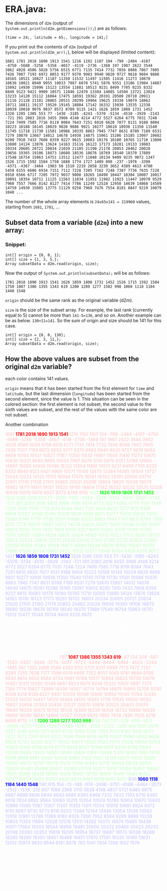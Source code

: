 # ERA.java:

The dimensions of `d2m` (output of `System.out.println(d2m.getDimensions());`) are as follows:
```
[time = 24;, latitude = 65;, longitude = 141;]
```
If you print out the contents of `d2m` (output of `System.out.println(d2m_arr);`), below will be displayed (limited content):

```
1681 1781 2018 1890 1913 1541 1216 1192 1107 104 -799 -2484 -4107 -4750 -5688 -5258 -5358 -4657 -4119 -2736 -1368 197 1987 2622 3544 3862 4028 4586 5028 5756 6515 6771 7135 7414 7732 7856 8088 7867 7805 7426 7007 7193 6972 8053 9177 9370 9983 9940 9820 9727 9618 9684 9808 10165 10521 10827 11187 11350 11532 11497 11505 11416 11273 10870 10630 10021 8940 9955 10033 7987 6078 5741 5876 9351 13186 13984 14887 15092 14930 15096 15123 13554 11881 10513 9231 8499 7705 8235 8332 8840 9123 9421 9909 10571 11048 12470 13384 14085 14504 13721 13024 13233 14120 15112 16084 17475 18591 19362 20191 20500 20710 20911 21116 21128 21101 20865 20531 20299 19904 19625 19338 19079 18862 18711 18811 19137 19520 19145 18804 17142 16332 15030 13535 12338 10939 10010 9076 9037 8572 8789 9115 1421 1626 1859 1808 1731 1452 1328 1285 1305 553 77 -1430 -3185 -4243 -5370 -5134 -4510 -3929 -2143 -721 391 2083 2816 3455 3966 4148 4214 4772 5527 6264 6775 7031 7248 7224 7499 7585 7716 8119 8084 7643 7251 6810 6620 7077 8131 9188 9804 10223 10188 10145 10029 9828 9886 9921 10277 10610 10936 11350 11540 11745 11718 11730 11501 10986 10335 8863 7945 7747 8631 8789 7189 6531 7279 10870 13667 14012 14678 14930 14875 15061 15286 15185 13097 10602 9200 7910 7433 7608 8359 9227 9615 10083 10176 10180 10765 11710 13000 13880 14124 13876 13624 14163 15116 16123 17173 18281 19133 19803 20334 20605 20721 20834 21020 21105 21190 21178 20853 20462 20028 19656 19365 19106 18873 18680 18536 18676 18769 18540 18370 17889 17548 16754 15863 14751 13512 12477 11048 10134 9409 9235 9072 1347 1526 1715 1592 1584 1750 1688 1774 1727 1409 898 -237 -1976 -3390 -4371 -4367 -3464 -1903 50 1510 2219 2858 3230 3652 4389 4613 4780 5458 6155 6686 6934 7151 7112 7228 7205 7162 7248 7387 7736 7635 7228 6910 6566 6717 7205 7972 9037 9800 10265 10498 10447 10304 10087 10017 10091 10354 10711 11125 11563 11834 11951 11982 11923 11447 10970 9529 7960 7557 7666 8142 8127 7414 7786 11249 12528 12958 14639 14868 14589 14759 14930 15085 13775 11129 9258 7968 7476 7554 8181 8847 9219 10079 1040 ...
```
The number of the whole array elements is `24x65x141 = 219960` values, starting from `1681`, `1781`, ...

## Subset data from a variable (`d2m`) into a new array:

### Snippet:
```
int[] origin = {0, 0, 1};
int[] size = {1, 3, 5,};
Array subsetData = d2m.read(origin, size);
```
Now the output of `System.out.println(subsetData);` will be as follows:

```
1781 2018 1890 1913 1541 1626 1859 1808 1731 1452 1526 1715 1592 1584 1750 1087 1386 1355 1343 619 1200 1289 1277 1502 998 1060 1118 1184 1440 1548
```
`origin` should be the same rank as the original variable (d2m).

`size` is the size of the subset array. For example, the last rank (currently equal to 5) cannot be more than `141-5=136`, and so on. Another example can be as below. `130+11=141`. So the sum of origin and size should be 141 for this case.

```
int[] origin = {0, 0, 130};
int[] size = {2, 3, 11,};
Array subsetData = d2m.read(origin, size);
```

## How the above values are subset from the original `d2m` variable?
each color contains 141 values.

`origin` means that it has been started from the first element for `time` and `latitude`, but the last dimension (`longitude`) has been started from the second element, since the value is 1. This situation can be seen in the colored section: the first element is not subset, the second value to the sixth values are subset, and the rest of the values with the same color are not subset.

Another combination 

<span style="color:rgb(255,190,190)"> 1681 <span> **<span style="color:rgb(255,0,0)"> 1781 2018 1890 1913 1541 <span>** <span style="color:rgb(255,190,190)"> 1216 1192 1107 104 -799 -2484 -4107 -4750 -5688 -5258 -5358 -4657 -4119 -2736 -1368 197 1987 2622 3544 3862 4028 4586 5028 5756 6515 6771 7135 7414 7732 7856 8088 7867 7805 7426 7007 7193 6972 8053 9177 9370 9983 9940 9820 9727 9618 9684 9808 10165 10521 10827 11187 11350 11532 11497 11505 11416 11273 10870 10630 10021 8940 9955 10033 7987 6078 5741 5876 9351 13186 13984 14887 15092 14930 15096 15123 13554 11881 10513 9231 8499 7705 8235 8332 8840 9123 9421 9909 10571 11048 12470 13384 14085 14504 13721 13024 13233 14120 15112 16084 17475 18591 19362 20191 20500 20710 20911 21116 21128 21101 20865 20531 20299 19904 19625 19338 19079 18862 18711 18811 19137 19520 19145 18804 17142 16332 15030 13535 12338 10939 10010 9076 9037 8572 8789 9115 <span> <span style="color:rgb(190,255,190)"> 1421 <span> **<span style="color:rgb(0,255,0)"> 1626 1859 1808 1731 1452 <span>** <span style="color:rgb(190,255,190)"> 1328 1285 1305 553 77 -1430 -3185 -4243 -5370 -5134 -4510 -3929 -2143 -721 391 2083 2816 3455 3966 4148 4214 4772 5527 6264 6775 7031 7248 7224 7499 7585 7716 8119 8084 7643 7251 6810 6620 7077 8131 9188 9804 10223 10188 10145 10029 9828 9886 9921 10277 10610 10936 11350 11540 11745 11718 11730 11501 10986 10335 8863 7945 7747 8631 8789 7189 6531 7279 10870 13667 14012 14678 14930 14875 15061 15286 15185 13097 10602 9200 7910 7433 7608 8359 9227 9615 10083 10176 10180 10765 11710 13000 13880 14124 13876 13624 14163 15116 16123 17173 18281 19133 19803 20334 20605 20721 20834 21020 21105 21190 21178 20853 20462 20028 19656 19365 19106 18873 18680 18536 18676 18769 18540 18370 17889 17548 16754 15863 14751 13512 12477 11048 10134 9409 9235 9072  <span> <span> <span style="color:rgb(190,190,255)"> 1421 <span> **<span style="color:rgb(0,0,255)"> 1626 1859 1808 1731 1452 <span>** <span style="color:rgb(190,190,255)"> 1328 1285 1305 553 77 -1430 -3185 -4243 -5370 -5134 -4510 -3929 -2143 -721 391 2083 2816 3455 3966 4148 4214 4772 5527 6264 6775 7031 7248 7224 7499 7585 7716 8119 8084 7643 7251 6810 6620 7077 8131 9188 9804 10223 10188 10145 10029 9828 9886 9921 10277 10610 10936 11350 11540 11745 11718 11730 11501 10986 10335 8863 7945 7747 8631 8789 7189 6531 7279 10870 13667 14012 14678 14930 14875 15061 15286 15185 13097 10602 9200 7910 7433 7608 8359 9227 9615 10083 10176 10180 10765 11710 13000 13880 14124 13876 13624 14163 15116 16123 17173 18281 19133 19803 20334 20605 20721 20834 21020 21105 21190 21178 20853 20462 20028 19656 19365 19106 18873 18680 18536 18676 18769 18540 18370 17889 17548 16754 15863 14751 13512 12477 11048 10134 9409 9235 9072 <span> <span style="color:white"> 1347 1526 1715 1592 1584 1750 1688 1774 1727 1409 898 -237 -1976 -3390 -4371 -4367 -3464 -1903 50 1510 2219 2858 3230 3652 4389 4613 4780 5458 6155 6686 6934 7151 7112 7228 7205 7162 7248 7387 7736 7635 7228 6910 6566 6717 7205 7972 9037 9800 10265 10498 10447 10304 10087 10017 10091 10354 10711 11125 11563 11834 11951 11982 11923 11447 10970 9529 7960 7557 7666 8142 8127 7414 7786 11249 12528 12958 14639 14868 14589 14759 14930 15085 13775 11129 9258 7968 7476 7554 8181 8847 9219 10079 10401 10680 11389 12055 .......... <span> <span style="color:rgb(255,190,190)"> 797 <span> **<span style="color:rgb(255,0,0)"> 1087 1386 1355 1343 619 <span>** <span style="color:rgb(255,190,190)"> -67 134 208 -687 -1543 -2407 -3046 -3774 -5057 -5723 -6444 -6444 -5944 -4503 -3244 -1485 367 1355 2498 3586 4392 5112 5725 6317 6999 7173 7472 7251 6290 7255 7638 7177 7096 6519 6495 7352 8057 9145 9761 9684 9788 9630 9614 9602 9564 9734 9881 10168 10517 10664 10823 10730 10676 10451 10311 10280 10149 9881 9823 9575 9246 10222 10517 8897 7375 7189 7774 10827 13899 14336 14557 14774 14794 14875 14995 12706 10741 9308 8216 8138 8227 9401 10339 10598 10660 10854 11040 11764 12430 13333 14030 14457 14120 14484 14100 15565 17118 17835 18950 19783 19927 20608 20353 20430 20527 20570 20616 20523 20403 20070 19640 19326 18873 18702 18536 18389 18238 18358 18722 18989 19439 18966 18090 16041 14666 12527 10358 9405 7890 7638 7495 7925 8216 8460 8715 <span> <span style="color:rgb(190,255,190)"> 948 <span> **<span style="color:rgb(0,255,0)"> 1200 1289 1277 1502 998 <span>** <span style="color:rgb(190,255,190)"> 638 743 231 -578 -683 -1431 -2945 -4270 -5285 -5987 -5289 -4747 -3720 -2322 -1295 468 1591 2579 3377 4148 4446 5171 6065 6728 7080 7239 7255 7034 6162 5818 6647 7472 7472 7297 6763 6372 7026 7944 9014 9874 10001 10067 9932 9928 9924 10133 10292 10377 10703 10877 11020 11125 11075 11028 10830 10753 10563 10160 9769 9014 8773 8948 9847 10199 8897 8309 8766 11044 13298 13585 13922 14007 13961 13829 13891 13488 11307 9006 7991 7809 8099 8866 9881 10447 10606 10881 11152 11617 12148 12671 13631 14205 13992 14073 14797 16076 17215 17916 18443 18710 19043 19628 20159 20426 20461 20469 20457 20380 20376 20271 19791 19264 18892 18644 18501 18365 18249 18265 18319 18567 18795 18590 18416 17641 16742 15227 13453 11892 10257 9420 8673 8487 8618 8801 8657 <span> <span style="color:rgb(190,190,255)"> 839 <span> **<span style="color:rgb(0,0,255)"> 1060 1118 1184 1440 1548 <span>** <span style="color:rgb(190,190,255)"> 1161 615 154 -13 -148 -974 -2496 -3751 -4588 -4464 -3573 -2512 -1338 -210 607 1599 2366 3110 3826 4198 4837 5721 6480 6875 6887 6898 6836 6844 6643 6685 6360 6468 7232 7433 7193 6716 6465 6918 7824 8692 9564 10060 10215 10354 10509 10780 10904 10970 10920 10989 11090 11187 11307 11307 11353 11311 11334 10978 10691 9924 9072 9110 9087 9730 9773 9110 9203 11284 12144 12446 13054 13136 13062 12919 12961 12798 11369 9180 8328 7956 7952 8584 9289 9889 10238 10803 11353 11694 12028 12578 13511 14282 14375 14674 15685 16436 16971 17664 18203 18544 18958 19481 20000 20372 20469 20423 20233 20198 20260 20252 19818 19295 18954 18737 18687 18513 18338 18269 18265 18280 18350 18451 18466 18451 17970 17591 16335 15169 13631 12012 10974 9633 9544 9161 8878 762 1041 1304 1308 1552 1576 <span> <span style="color:white"> 1529 979 739 766 440 41 -1462 -2585 -3100 -3224 -2113 -1198 -226 797 1393 1800 2350 2978 3691 4698 5473 6209 6313 6519 6461 6387 6457 6306 6356 6484 6573 6465 6472 6817 7096 6895 6650 6701 6557 7352 8231 9165 10122 10428 10769 11179 11570 11605 11470 11264 11106 11164 11284 11392 11443 11524 11582 11539 11284 10811 9963 9633 9618 9626 9785 10335 10195 10811 11586 11632 12392 12485 12434 12504 12551 11795 10346 9630 8456 7894 7786 8157 8727 9180 10060 10800 11384 11780 12388 13062 13717 .......... <span>
